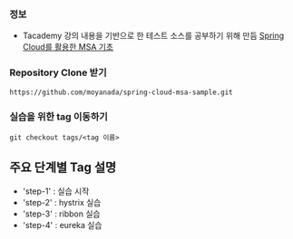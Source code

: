 ### 정보
- Tacademy 강의 내용을 기반으로 한 테스트 소스를 공부하기 위해 만듬
[Spring Cloud를 활용한 MSA 기초](https://tacademy.skplanet.com)

### Repository Clone 받기
~~~
https://github.com/moyanada/spring-cloud-msa-sample.git
~~~

### 실습을 위한 tag 이동하기
~~~
git checkout tags/<tag 이름>
~~~

## 주요 단계별 Tag 설명

- 'step-1' : 실습 시작
- 'step-2' : hystrix 실습
- 'step-3' : ribbon 실습
- 'step-4' : eureka 실습
